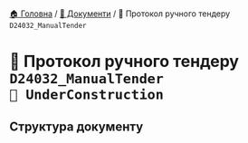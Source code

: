 ﻿[🏠 Головна](../README.MD) / [📕 Документи](./README.MD) / 📕 Протокол ручного тендеру `D24032_ManualTender`

# 📕 Протокол ручного тендеру `D24032_ManualTender` </br> `🚧 UnderConstruction`

## Структура документу